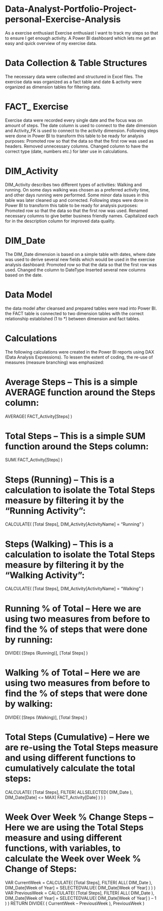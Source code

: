 # Data-Analyst-Portfolio-Project-personal-Exercise-Analysis
As a exercise enthusiast Exercise enthusiast I want to track my steps so that to ensure I get enough activity.
A Power BI dashboard which lets me get an easy and quick overview of my exercise data.

# Data Collection & Table Structures
The necessary data were collected and structured in Excel files. The exercise data was organized as a fact table and date & activity were organized as dimension tables for filtering data.

# FACT_ Exercise
Exercise data were recorded every single date and the focus was on amount of steps. The date column is used to connect to the date dimension and Activity_FK is used to connect to the activity dimension.
Following steps were done in Power BI to transform this table to be ready for analysis purposes:
Promoted row so that the data so that the first row was used as headers.
Removed unnecessary columns.
Changed column to have the correct type (date, numbers etc.) for later use in calculations.

# DIM_Activity
DIM_Activity describes two different types of activities: Walking and running. On some days walking was chosen as a preferred activity time, and other days running were performed. Some minor data issues in this table was later cleaned up and corrected.
Following steps were done in Power BI to transform this table to be ready for analysis purposes:
Promoted row so that the data so that the first row was used.
Renamed necessary columns to give better business friendly names.
Capitalized each for in the description column for improved data quality.

# DIM_Date
The DIM_Date dimension is based on a simple table with dates, where date was used to derive several new fields which would be used in the exercise analysis dashboard:
Promoted row so that the data so that the first row was used.
Changed the column to DateType
Inserted several new columns based on the date.

# Data Model
the data model after cleansed and prepared tables were read into Power BI.
the FACT table is connected to two dimension tables with the correct relationship established (1 to *) between dimension and fact tables.

# Calculations
The following calculations were created in the Power BI reports using DAX (Data Analysis Expressions). To lessen the extent of coding, the re-use of measures (measure branching) was emphasized:

# Average Steps – This is a simple AVERAGE function around the Steps column:
AVERAGE( FACT_Activity[Steps] )

# Total Steps – This is a simple SUM function around the Steps column:
SUM( FACT_Activity[Steps] )

# Steps (Running) – This is a calculation to isolate the Total Steps measure by filtering it by the “Running Activity”:

CALCULATE(
[Total Steps],
DIM_Activity[ActivityName] = “Running”
)

# Steps (Walking) – This is a calculation to isolate the Total Steps measure by filtering it by the “Walking Activity”:

CALCULATE(
[Total Steps],
DIM_Activity[ActivityName] = “Walking”
)

# Running % of Total – Here we are using two measures from before to find the % of steps that were done by running:

DIVIDE(
[Steps (Running)],
[Total Steps]
)

# Walking % of Total – Here we are using two measures from before to find the % of steps that were done by walking:

DIVIDE(
[Steps (Walking)],
[Total Steps]
)

# Total Steps (Cumulative) – Here we are re-using the Total Steps measure and using different functions to cumulatively calculate the total steps:

CALCULATE(
[Total Steps],
FILTER(
ALLSELECTED( DIM_Date ),
DIM_Date[Date]
<= MAX( FACT_Activity[Date] )
)
)

# Week Over Week % Change Steps – Here we are using the Total Steps measure and using different functions, with variables, to calculate the Week over Week % Change of Steps:

VAR CurrentWeek =
CALCULATE(
[Total Steps],
FILTER(
ALL( DIM_Date ),
DIM_Date[Week of Year]
= SELECTEDVALUE( DIM_Date[Week of Year] )
)
)
VAR PreviousWeek =
CALCULATE(
[Total Steps],
FILTER(
ALL( DIM_Date ),
DIM_Date[Week of Year]
= SELECTEDVALUE( DIM_Date[Week of Year] ) – 1
)
)
RETURN
DIVIDE(
( CurrentWeek – PreviousWeek ),
PreviousWeek
)
